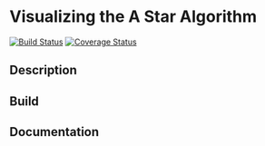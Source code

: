 # Visualizing the A Star Algorithm
[![Build Status](https://travis-ci.org/ob-algdatii-ss18/leistungsnachweis-a-team-1.svg?branch=master)](https://travis-ci.org/ob-algdatii-ss18/leistungsnachweis-a-team-1)
[![Coverage Status](https://coveralls.io/repos/github/ob-algdatii-ss18/leistungsnachweis-a-team-1/badge.svg?branch=testing)](https://coveralls.io/github/ob-algdatii-ss18/leistungsnachweis-a-team-1?branch=testing)

## Description

## Build

## Documentation
